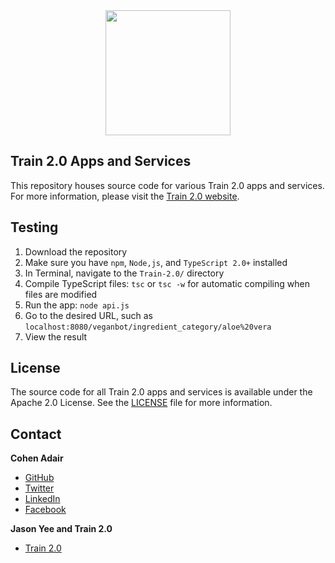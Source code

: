 <center><img src="https://scontent-yyz1-1.xx.fbcdn.net/v/t1.0-9/14469704_1223294907691585_5672280100505267940_n.png?oh=e972c158315d94e9b117574606829b2c&oe=58AF5C85" width="200" height="200" /></center>


## Train 2.0 Apps and Services
This repository houses source code for various Train 2.0 apps and services.  For more information, please visit the [Train 2.0 website](http://train2point0.com/).


## Testing
1. Download the repository
2. Make sure you have `npm`, `Node,js`, and `TypeScript 2.0+` installed
3. In Terminal, navigate to the `Train-2.0/` directory
4. Compile TypeScript files: `tsc` or `tsc -w` for automatic compiling when files are modified
5. Run the app: `node api.js`
6. Go to the desired URL, such as `localhost:8080/veganbot/ingredient_category/aloe%20vera`
7. View the result


## License

The source code for all Train 2.0 apps and services is available under the Apache 2.0 License. See the [LICENSE](https://github.com/cohenadair/Train-2.0/blob/master/LICENSE) file for more information.


## Contact

**Cohen Adair**
* [GitHub](https://github.com/cohenadair)
* [Twitter](http://twitter.com/cohenadair)
* [LinkedIn](https://ca.linkedin.com/in/cohenadair)
* [Facebook](https://www.facebook.com/cohen.adair)

**Jason Yee and Train 2.0**<br>
* [Train 2.0](http://train2point0.com/)